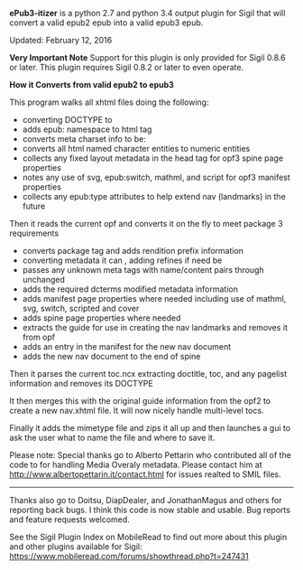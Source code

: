 **ePub3-itizer** is a python 2.7 and python 3.4 output plugin for Sigil 
that will convert a valid epub2 epub into a valid epub3 epub.

Updated: February 12, 2016

**Very Important Note**
Support for this plugin is only provided for Sigil 0.8.6 or later. 
This plugin requires Sigil 0.8.2 or later to even operate.


**How it Converts from valid epub2 to epub3**

This program walks all xhtml files doing the following:

- converting DOCTYPE to <!DOCTYPE html>
- adds epub: namespace to html tag
- converts meta charset info to be: <meta charset="utf-8">
- converts all html named character entities to numeric entities
- collects any fixed layout metadata in the head tag for opf3 spine page properties
- notes any use of svg, epub:switch, mathml, and script for opf3 manifest properties
- collects any epub:type attributes to help extend nav (landmarks) in the future

Then it reads the current opf and converts it on the fly to meet package 3 requirements

- converts package tag and adds rendition prefix information
- converting metadata it can , adding refines if need be
- passes any unknown meta tags with name/content pairs through unchanged
- adds the required dcterms modified metadata information 
- adds manifest page properties where needed including use of mathml, svg, switch, scripted and cover
- adds spine page properties where needed
- extracts the guide for use in creating the nav landmarks and removes it from opf
- adds an entry in the manifest for the new nav document
- adds the new nav document to the end of spine

Then it parses the current toc.ncx extracting doctitle, toc, and any pagelist 
information and removes its DOCTYPE

It then merges this with the original guide information from the opf2 
to create a new nav.xhtml file. It will now nicely handle multi-level tocs.

Finally it adds the mimetype file and zips it all up and then launches a gui 
to ask the user what to name the file and where to save it.


Please note:  Special thanks go to Alberto Pettarin who contributed all of 
the code to for handling Media Overaly metadata.  Please contact him at
http://www.albertopettarin.it/contact.html for issues realted to SMIL files.

---

Thanks also go to Doitsu, DiapDealer, and JonathanMagus and others for reporting back bugs. 
I think this code is now stable and usable. Bug reports and feature requests welcomed.


See the Sigil Plugin Index on MobileRead to find out more about this plugin and other plugins available for Sigil:
https://www.mobileread.com/forums/showthread.php?t=247431

